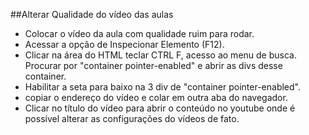##Alterar Qualidade do vídeo das aulas
- Colocar o vídeo da aula com qualidade ruim para rodar.
- Acessar a opção de Inspecionar Elemento (F12).
- Clicar na área do HTML teclar CTRL F, acesso ao menu de busca. Procurar por  "container pointer-enabled" e abrir as divs desse container.
- Habilitar a seta para baixo na  3 div de "container pointer-enabled".
- copiar o endereço do vídeo e colar em outra aba do navegador.
- Clicar no título do vídeo para abrir o conteúdo no youtube onde é possível alterar as configurações do vídeos de fato.